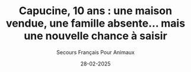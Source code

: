 ---
title: "Capucine, 10 ans : une maison vendue, une famille absente… mais une nouvelle chance à saisir"
slug: "capucine"
date: "28-02-2025"
author: "Secours Français Pour Animaux"
image: "/Capucine.jpg"
text1: |
  Un foyer qui disparaît, une chatte qui se retrouve seule
  Il y a quelques jours encore, Capucine vivait tranquillement dans sa maison, aux côtés de sa maîtresse. Un endroit qu’elle connaissait par cœur, où chaque meuble portait son odeur, où chaque recoin lui était familier.
  Mais tout a changé.
  Sa propriétaire, âgée, a dû partir en EHPAD. La maison, vidée et vendue, ne serait plus jamais la sienne. Et Capucine ? Personne dans la famille ne pouvait l’accueillir. Elle était devenue un souvenir laissé derrière une porte close.
text2: |
  Une transition en douceur : l’importance des familles d’accueil
  Heureusement, elle n’a pas fini dehors.
  Au Secours Français pour Animaux, nous avons immédiatement cherché une solution temporaire pour éviter qu’elle ne ressente trop brutalement l’abandon. Capucine a été placée en famille d’accueil, un foyer chaleureux où elle peut reprendre confiance et s’adapter à sa nouvelle réalité.
  Elle a mis quelques jours à comprendre. À chercher des repères dans ce nouvel endroit. À comprendre pourquoi sa maîtresse ne revenait pas. Mais, peu à peu, elle s’apaise
text3: |
  À la recherche d’une nouvelle famille, pour toujours cette fois
  Capucine est une chatte calme, douce et discrète. Elle n’a plus l’énergie d’un chaton, mais elle sait apprécier les instants de tendresse et la tranquillité.
  Ce qu’elle attend maintenant, c’est un foyer stable, une présence rassurante, quelqu’un qui saura lui redonner confiance en l’avenir. Elle n’a pas besoin de grand-chose : un coin douillet, des caresses et la certitude qu’elle ne sera plus jamais laissée derrière.
text4: |
  Pourquoi adopter un chat adulte ?
  🐾 Ils sont posés et s’adaptent vite à une nouvelle vie
  🐾 Ils sont moins exigeants qu’un chaton en matière d’attention et d’énergie
  🐾 Ils savent apprécier chaque instant de douceur et vous le rendent mille fois
  Adopter un chat comme Capucine, c’est offrir une seconde chance à un animal qui en a déjà trop perdu.
text5: |
  Rejoignez le Secours Français pour Animaux et donnez à Capucine la maison qu’elle mérite.
text6: |
  Aucun chat ne devrait perdre son foyer deux fois.
---